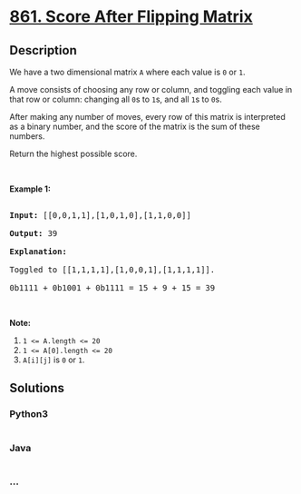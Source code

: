 # [861. Score After Flipping Matrix](https://leetcode.com/problems/score-after-flipping-matrix)



## Description

<p>We have a two dimensional matrix&nbsp;<code>A</code> where each value is <code>0</code> or <code>1</code>.</p>



<p>A move consists of choosing any row or column, and toggling each value in that row or column: changing all <code>0</code>s to <code>1</code>s, and all <code>1</code>s to <code>0</code>s.</p>



<p>After making any number of moves, every row of this matrix is interpreted as a binary number, and the score of the matrix is the sum of these numbers.</p>



<p>Return the highest possible&nbsp;score.</p>



<p>&nbsp;</p>



<ol>

</ol>



<div>

<p><strong>Example 1:</strong></p>



<pre>

<strong>Input: </strong><span id="example-input-1-1">[[0,0,1,1],[1,0,1,0],[1,1,0,0]]</span>

<strong>Output: </strong><span id="example-output-1">39</span>

<strong>Explanation:

</strong>Toggled to <span id="example-input-1-1">[[1,1,1,1],[1,0,0,1],[1,1,1,1]].

0b1111 + 0b1001 + 0b1111 = 15 + 9 + 15 = 39</span></pre>



<p>&nbsp;</p>



<p><strong>Note:</strong></p>



<ol>
	<li><code>1 &lt;= A.length &lt;= 20</code></li>
	<li><code>1 &lt;= A[0].length &lt;= 20</code></li>
	<li><code>A[i][j]</code>&nbsp;is <code>0</code> or <code>1</code>.</li>
</ol>

</div>



## Solutions

<!-- tabs:start -->

### **Python3**

```python

```

### **Java**

```java

```

### **...**

```

```

<!-- tabs:end -->
